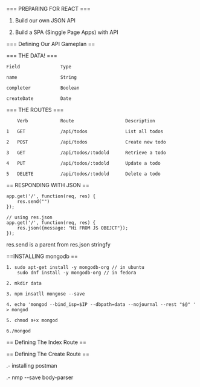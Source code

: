 

=== PREPARING FOR REACT ===

1. Build our own JSON API



2. Build a SPA (Singgle Page Apps) with API 


=== Defining Our API Gameplan ==


=== THE DATA! ===


    Field               Type

    name                String

    completer           Boolean

    createDate          Date





=== THE ROUTES ===

		Verb            Route                   Description

	1   GET             /api/todos              List all todos

	2   POST            /api/todos              Create new todo

	3   GET             /api/todos/:todold      Retrieve a todo

	4   PUT             /api/todos/:todold      Update a todo

	5   DELETE          /api/todos/:todold      Delete a todo



== RESPONDING WITH JSON ==

	app.get('/', function(req, res) {
		res.send("")
	});

	// using res.json
	app.get('/', function(req, res) {
		res.json({message: "Hi FROM JS OBEJCT"});
	});


res.send is a parent from res.json stringfy



==INSTALLING mongodb ==

	1. sudo apt-get install -y mongodb-org // in ubuntu
		sudo dnf install -y mongodb-org // in fedora

	2. mkdir data

	3. npm insatll mongose --save

	4. echo 'mongod --bind_isp=$IP --dbpath=data --nojournal --rest "$@" ' > mongod

	5. chmod a+x mongod

	6./mongod


== Defining The Index Route ==

== Defining The Create Route ==

.- installing postman

.- nmp --save body-parser


